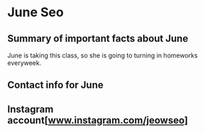 # June Seo
## Summary of important facts about June
June is taking this class, so she is going to turning in homeworks everyweek.
## Contact info for June
## Instagram account[www.instagram.com/jeowseo]
